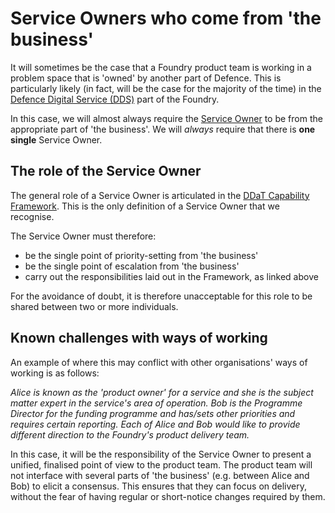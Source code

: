 # Service Owners who come from 'the business'

It will sometimes be the case that a Foundry product team is working in a problem space that is 'owned' by another part of Defence. This is particularly likely (in fact, will be the case for the majority of the time) in the [Defence Digital Service (DDS)](../../the-foundry/who-we-are.md) part of the Foundry.

In this case, we will almost always require the [Service Owner](https://www.gov.uk/guidance/service-owner) to be from the appropriate part of 'the business'. We will *always* require that there is **one single** Service Owner.

## The role of the Service Owner

The general role of a Service Owner is articulated in the [DDaT Capability Framework](https://www.gov.uk/guidance/service-owner). This is the only definition of a Service Owner that we recognise. 

The Service Owner must therefore:

- be the single point of priority-setting from 'the business'
- be the single point of escalation from 'the business'
- carry out the responsibilities laid out in the Framework, as linked above

For the avoidance of doubt, it is therefore unacceptable for this role to be shared between two or more individuals. 

## Known challenges with ways of working

An example of where this may conflict with other organisations' ways of working is as follows:

*Alice is known as the 'product owner' for a service and she is the subject matter expert in the service's area of operation. Bob is the Programme Director for the funding programme and has/sets other priorities and requires certain reporting. Each of Alice and Bob would like to provide different direction to the Foundry's product delivery team.*

In this case, it will be the responsibility of the Service Owner to present a unified, finalised point of view to the product team. The product team will not interface with several parts of 'the business' (e.g. between Alice and Bob) to elicit a consensus. This ensures that they can focus on delivery, without the fear of having regular or short-notice changes required by them. 
